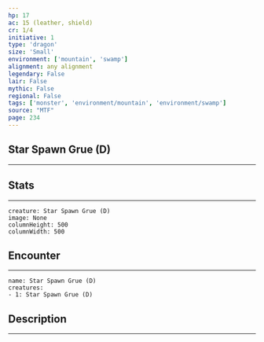 ```yaml
---
hp: 17
ac: 15 (leather, shield)
cr: 1/4
initiative: 1
type: 'dragon'    
size: 'Small'
environment: ['mountain', 'swamp']
alignment: any alignment
legendary: False
lair: False
mythic: False
regional: False
tags: ['monster', 'environment/mountain', 'environment/swamp']
source: "MTF"
page: 234
---
```


## Star Spawn Grue (D)
---



## Stats
---

```statblock
creature: Star Spawn Grue (D)
image: None
columnHeight: 500
columnWidth: 500
```

## Encounter
---

```encounter-table
name: Star Spawn Grue (D)
creatures:
- 1: Star Spawn Grue (D)
```

## Description
---




